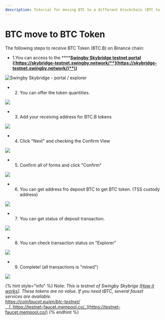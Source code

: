 ```yaml
---
description: Tutorial for moving BTC to a different blockchain (BTC to Binance Chain)
---
```


# BTC move to BTC Token

The following steps to receive BTC Token \(BTC.B\) on Binance chain:

* 1.You can access to the ****[**Swingby Skybridge testnet portal**](https://skybridge-testnet.swingby.network)  **\(**[**https://skybridge-testnet.swingby.network/**](https://skybridge-testnet.swingby.network/)**\)**

![Swingby Skybridge - portal / explorer](../../.gitbook/assets/sukurnshotto-2020-01-19-12803.jpg)

* 2. You can offer the token quantities.

![](../../.gitbook/assets/sukurnshotto-2020-01-19-15559.jpg)

* 3. Add your receiving address for BTC.B tokens

![](../../.gitbook/assets/sukurnshotto-2020-01-19-20006.jpg)

* 4. Click "Next" and checking the Confirm View 

![](../../.gitbook/assets/sukurnshotto-2020-01-19-20211.jpg)

* 5. Confirm all of forms and click "Confirm"

![](../../.gitbook/assets/sukurnshotto-2020-01-19-20228.jpg)

* 6. You can get address fro deposit BTC to get BTC token. \(TSS custody address\)

![](../../.gitbook/assets/sukurnshotto-2020-01-19-20522.jpg)

* 7. You can get status of deposit transaction.

![](../../.gitbook/assets/sukurnshotto-2020-01-19-20759.jpg)

* 8. You can check transaction status on "Explorer"

![](../../.gitbook/assets/sukurnshotto-2020-01-19-21213.jpg)

* 9. Complete! \(all transactions is "mined"\)

![](../../.gitbook/assets/sukurnshotto-2020-01-19-21918.jpg)

{% hint style="info" %}
Note: _This is testnet of Swingby Skybrige \[_[_How it works_](../../how-it-works/)_\]. These tokens are no value. If you need tBTC, several fauset services are available._  
[_https://coinfaucet.eu/en/btc-testnet/_  
](https://coinfaucet.eu/en/btc-testnet/)\_\_[_https://testnet-faucet.mempool.co/_](https://testnet-faucet.mempool.co/)
{% endhint %}



